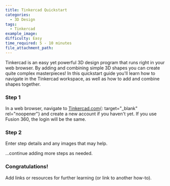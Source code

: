 ```yaml
---
title: Tinkercad Quickstart
categories:
  - 3D Design
tags:
  - Tinkercad
example_image:
difficulty: Easy
time_required: 5 - 10 minutes
file_attachment_path:
---
```


Tinkercad is an easy yet powerful 3D design program that runs right in your web browser. By adding and combining simple 3D shapes you can create quite complex masterpieces\! In this quickstart guide you'll learn how to navigate in the Tinkercad workspace, as well as how to add and combine shapes together.

### Step 1

In a web browser, navigate to [Tinkercad.com](http://www.tinkercad.com){: target="_blank" rel="noopener"} and create a new account if you haven't yet. If you use Fusion 360, the login will be the same.

### Step 2

Enter step details and any images that may help.

…continue adding more steps as needed.

### Congratulations\!

Add links or resources for further learning (or link to another how-to).